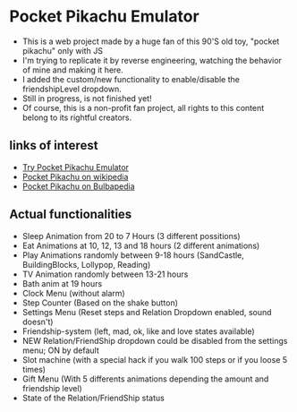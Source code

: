 # Pocket Pikachu Emulator

- This is a web project made by a huge fan of this 90'S old toy, "pocket pikachu" only with JS
- I'm trying to replicate it by reverse engineering, watching the behavior of mine and making it here.
- I added the custom/new functionality to enable/disable the friendshipLevel dropdown.
- Still in progress, is not finished yet!
- Of course, this is a non-profit fan project, all rights to this content belong to its rightful creators.

## links of interest

- [Try Pocket Pikachu Emulator](http://www.pokpik.life/)
- [Pocket Pikachu on wikipedia](https://en.wikipedia.org/wiki/Pok%C3%A9mon_Pikachu)
- [Pocket Pikachu on Bulbapedia](https://bulbapedia.bulbagarden.net/wiki/Pok%C3%A9mon_Pikachu)

## Actual functionalities
- Sleep Animation from 20 to 7 Hours (3 different possitions)
- Eat Animations at 10, 12, 13 and 18 hours (2 different animations)
- Play Animations randomly between 9-18 hours (SandCastle, BuildingBlocks, Lollypop, Reading)
- TV Animation randomly between 13-21 hours
- Bath anim at 19 hours
- Clock Menu (without alarm)
- Step Counter (Based on the shake button)
- Settings Menu (Reset steps and Relation Dropdown enabled, sound doesn't)
- Friendship-system (left, mad, ok, like and love states available)
- NEW Relation/FriendShip dropdown could be disabled from the settings menu; ON by default
- Slot machine (with a special hack if you walk 100 steps or if you loose 5 times)
- Gift Menu (With 5 differents animations depending the amount and friendship level)
- State of the Relation/FriendShip status